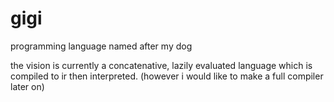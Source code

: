 # gigi
programming language named after my dog

the vision is currently a concatenative, lazily evaluated language which is compiled to ir then interpreted. (however i would like to make a full compiler later on)
